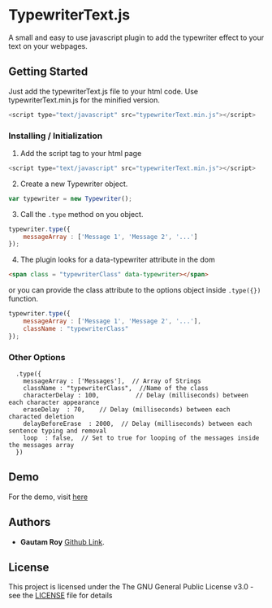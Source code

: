 # TypewriterText.js

A small and easy to use javascript plugin to add the typewriter effect to your text on your webpages.


## Getting Started

Just add the typewriterText.js file to your html code. Use typewriterText.min.js for the minified version.
```javascript
<script type="text/javascript" src="typewriterText.min.js"></script>
```


### Installing / Initialization


1) Add the script tag to your html page
```javascript
<script type="text/javascript" src="typewriterText.min.js"></script>
```

2) Create a new Typewriter object.
```javascript
var typewriter = new Typewriter();
```      

3) Call the ```.type``` method on you object.
```javascript
typewriter.type({
    messageArray : ['Message 1', 'Message 2', '...']
});
```

4) The plugin looks for a data-typewriter attribute in the dom
```html
<span class = "typewriterClass" data-typewriter></span>
```
or you can provide the class attribute to the options object inside ```.type({})``` function.
```javascript
typewriter.type({
    messageArray : ['Message 1', 'Message 2', '...'],
    className : "typewriterClass"
});
```


### Other Options
```
  .type({
    messageArray : ['Messages'],  // Array of Strings
    className : "typewriterClass",  //Name of the class
    characterDelay : 100,          // Delay (milliseconds) between each character appearance
    eraseDelay  : 70,    // Delay (milliseconds) between each characted deletion
    delayBeforeErase  : 2000,  // Delay (milliseconds) between each sentence typing and removal
    loop  : false,  // Set to true for looping of the messages inside the messages array
  })

```


## Demo

For the demo, visit [here](http://gautamroy.com)


## Authors

* **Gautam Roy** [Github Link](https://github.com/Gautam--Roy).


## License

This project is licensed under the The GNU General Public License v3.0 - see the [LICENSE](LICENSE) file for details
